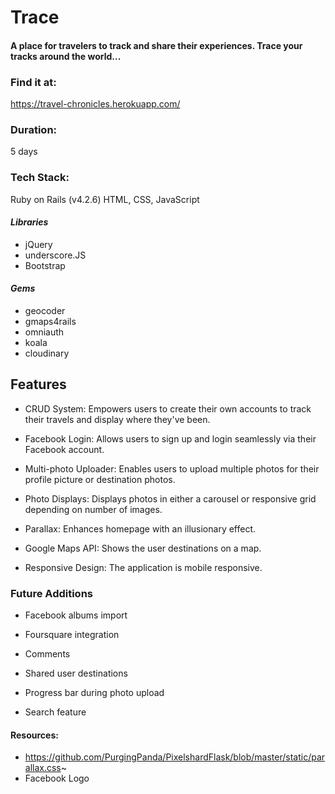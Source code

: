 # Trace
#### A place for travelers to track and share their experiences. Trace your tracks around the world...

### Find it at:
https://travel-chronicles.herokuapp.com/

### Duration:

5 days

### Tech Stack:

Ruby on Rails (v4.2.6)
HTML, CSS, JavaScript

#### _Libraries_
  - jQuery
  - underscore.JS
  - Bootstrap

#### _Gems_
- geocoder
- gmaps4rails
- omniauth
- koala
- cloudinary


## Features
- CRUD System: Empowers users to create their own accounts to track their travels and display where they've been.

- Facebook Login: Allows users to sign up and login seamlessly via their Facebook account.

- Multi-photo Uploader: Enables users to upload multiple photos for their profile picture or destination photos.  

- Photo Displays: Displays photos in either a carousel or responsive grid depending on number of images.

- Parallax: Enhances homepage with an illusionary effect.

- Google Maps API: Shows the user destinations on a map.

- Responsive Design: The application is mobile responsive.

### Future Additions

- Facebook albums import

- Foursquare integration

- Comments

- Shared user destinations

- Progress bar during photo upload

- Search feature

#### Resources:
- https://github.com/PurgingPanda/PixelshardFlask/blob/master/static/parallax.css~
- Facebook Logo
